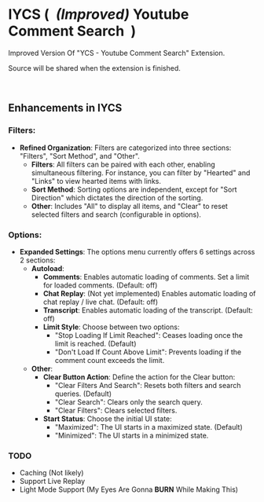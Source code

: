 # IYCS (&nbsp; *(Improved)* Youtube Comment Search &nbsp;)
Improved Version Of "YCS - Youtube Comment Search" Extension.

Source will be shared when the extension is finished.

<br>

## Enhancements in IYCS

### Filters:
- **Refined Organization**: Filters are categorized into three sections: "Filters", "Sort Method", and "Other".
  - **Filters**: All filters can be paired with each other, enabling simultaneous filtering. For instance, you can filter by "Hearted" and "Links" to view hearted items with links.
  - **Sort Method**: Sorting options are independent, except for "Sort Direction" which dictates the direction of the sorting.
  - **Other**: Includes "All" to display all items, and "Clear" to reset selected filters and search (configurable in options).

### Options:
- **Expanded Settings**: The options menu currently offers 6 settings across 2 sections:
  - **Autoload**:
    - **Comments**: Enables automatic loading of comments. Set a limit for loaded comments. (Default: off)
    - **Chat Replay**: (Not yet implemented) Enables automatic loading of chat replay / live chat. (Default: off)
    - **Transcript**: Enables automatic loading of the transcript. (Default: off)
    - **Limit Style**: Choose between two options:
      - "Stop Loading If Limit Reached": Ceases loading once the limit is reached. (Default)
      - "Don't Load If Count Above Limit": Prevents loading if the comment count exceeds the limit.
  - **Other**:
    - **Clear Button Action**: Define the action for the Clear button:
      - "Clear Filters And Search": Resets both filters and search queries. (Default)
      - "Clear Search": Clears only the search query.
      - "Clear Filters": Clears selected filters.
    - **Start Status**: Choose the initial UI state:
      - "Maximized": The UI starts in a maximized state. (Default)
      - "Minimized": The UI starts in a minimized state.

### TODO
- Caching (Not likely)
- Support Live Replay
- Light Mode Support (My Eyes Are Gonna **BURN** While Making This)
